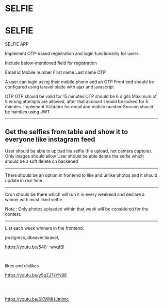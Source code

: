 # SELFIE


# SELFIE
SELFIE APP


Implement OTP-based registration and login functionality for users.

Include below-mentioned field for registration

Email id
Mobile number 
First name
Last name
OTP

A user can login using their mobile phone and an  OTP
Front end should be configured using laravel blade with ajax and javascript

OTP
OTP should be valid for 15 minutes
OTP should be 6 digits
Maximum of 5 wrong attempts are allowed, after that account should be locked for 5 minutes.
Implement Validator for email and  mobile number
Session should be handles using JWT

--------------------------------------------------------------------------------------------
Get the selfies from table and show it to everyone like instagram feed
---------------------------------------------------------------------------------------------
User should be able to upload his selfie (file upload, not camera capture). Only images should allow
User should be able delete the selfie which should be a soft delete on backened

--------------------------------------------------------------------------------------------
There should be an option in frontend to like and unlike photos and it should update in real time.

--------------------------------------------------------------------------------------------
Cron should be there which will run it in every weekend and declare a winner with most liked selfie.

 

Note : Only photos uploaded within that week will be considered for the contest.

--------------------------------------------------------------------------------------------

List each week winners in the frontend.
<br>


postgress, dbeaver,laravel, 







https://youtu.be/540--wvqfBI




<br>

likes and dislikes

https://youtu.be/y5qZJ7sYN88

<br>
<br>


https://youtu.be/6KWMHJtnImc
